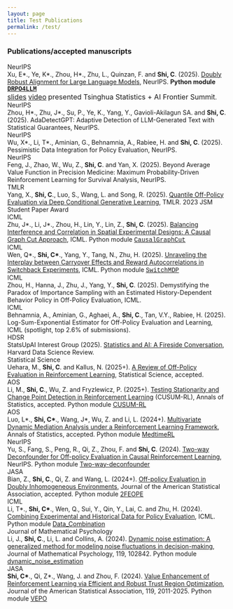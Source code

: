 ```yaml
---
layout: page
title: Test Publications
permalink: /test/
---
```


### Publications/accepted manuscripts

<div class="publication-entry">
  <div class="pub-venue"><span class="publication-logo-badge badge-ml">NeurIPS</span></div>
  <div class="pub-content">
    Xu, E*., Ye, K*., Zhou, H*., Zhu, L., Quinzan, F. and <strong>Shi, C</strong>. (2025).
    <a href="https://arxiv.org/pdf/2506.01183">Doubly Robust Alignment for Large Language Models</a>, NeurIPS.
    <strong>Python module</strong>
    <a href="https://github.com/DRPO4LLM/DRPO4LLM" style="font-family:courier;"><strong>DRPO4LLM</strong></a><br/>
    <a href="./slides/DRPO.pdf"><font size="3">slides</font></a>
    <a href="https://www.bilibili.com/video/BV1xNuuzVEeD?p=3"><font size="3">video</font></a>
    <font size="3">presented Tsinghua Statistics + AI Frontier Summit</font>.
  </div>
</div>

<div class="publication-entry">
  <div class="pub-venue"><span class="publication-logo-badge badge-ml">NeurIPS</span></div>
  <div class="pub-content">Zhou, H*., Zhu, J*., Su, P., Ye, K., Yang, Y., Gavioli-Akilagun SA. and <strong>Shi, C</strong>. (2025). AdaDetectGPT: Adaptive Detection of LLM-Generated Text with Statistical Guarantees, NeurIPS.</div>
</div>

<div class="publication-entry">
  <div class="pub-venue"><span class="publication-logo-badge badge-ml">NeurIPS</span></div>
  <div class="pub-content">Wu, X*., Li, T*., Aminian, G., Behnamnia, A., Rabiee, H. and <strong>Shi, C</strong>. (2025). Pessimistic Data Integration for Policy Evaluation, NeurIPS.</div>
</div>

<div class="publication-entry">
  <div class="pub-venue"><span class="publication-logo-badge badge-ml">NeurIPS</span></div>
  <div class="pub-content">Feng, J., Zhao, W., Wu, Z., <strong>Shi, C</strong>. and Yan, X. (2025). Beyond Average Value Function in Precision Medicine: Maximum Probability-Driven Reinforcement Learning for Survival Analysis, NeurIPS.</div>
</div>

<div class="publication-entry">
  <div class="pub-venue"><span class="publication-logo-badge badge-ml">TMLR</span></div>
  <div class="pub-content">Yang, X., <strong>Shi, C</strong>., Luo, S., Wang, L. and Song, R. (2025). <a href="https://arxiv.org/abs/2302.02165">Quantile Off-Policy Evaluation via Deep Conditional Generative Learning</a>, TMLR. 2023 JSM Student Paper Award</div>
</div>

<div class="publication-entry">
  <div class="pub-venue"><span class="publication-logo-badge badge-ml">ICML</span></div>
  <div class="pub-content">Zhu, J*., Li, J*., Zhou, H., Lin, Y., Lin, Z., <strong>Shi, C</strong>. (2025). <a href="https://arxiv.org/abs/2302.02164">Balancing Interference and Correlation in Spatial Experimental Designs: A Causal Graph Cut Approach</a>, ICML. Python module <a href="https://github.com/CausalGraphCut/CausalGraphCut" style="font-family:courier;">CausalGraphCut</a></div>
</div>

<div class="publication-entry">
  <div class="pub-venue"><span class="publication-logo-badge badge-ml">ICML</span></div>
  <div class="pub-content">Wen, Q*., <strong>Shi, C*</strong>., Yang, Y., Tang, N., Zhu, H. (2025). <a href="https://arxiv.org/abs/2303.02162">Unraveling the Interplay between Carryover Effects and Reward Autocorrelations in Switchback Experiments</a>, ICML. Python module <a href="https://github.com/SwitchMDP/SwitchMDP" style="font-family:courier;">SwitchMDP</a></div>
</div>

<div class="publication-entry">
  <div class="pub-venue"><span class="publication-logo-badge badge-ml">ICML</span></div>
  <div class="pub-content">Zhou, H., Hanna, J., Zhu, J., Yang, Y., <strong>Shi, C</strong>. (2025). Demystifying the Paradox of Importance Sampling with an Estimated History-Dependent Behavior Policy in Off-Policy Evaluation, ICML.</div>
</div>

<div class="publication-entry">
  <div class="pub-venue"><span class="publication-logo-badge badge-ml">ICML</span></div>
  <div class="pub-content">Behnamnia, A., Aminian, G., Aghaei, A., <strong>Shi, C</strong>., Tan, V.Y., Rabiee, H. (2025). Log-Sum-Exponential Estimator for Off-Policy Evaluation and Learning, ICML (spotlight, top 2.6% of submissions).</div>
</div>

<div class="publication-entry">
  <div class="pub-venue"><span class="publication-logo-badge badge-stat">HDSR</span></div>
  <div class="pub-content">StatsUpAI Interest Group (2025). <a href="https://hdsr.mitpress.mit.edu/pub/statsupai">Statistics and AI: A Fireside Conversation</a>, Harvard Data Science Review.</div>
</div>

<div class="publication-entry">
  <div class="pub-venue"><span class="publication-logo-badge badge-stat">Statistical Science</span></div>
  <div class="pub-content">Uehara, M., <strong>Shi, C</strong>. and Kallus, N. (2025+). <a href="https://arxiv.org/abs/2304.02160">A Review of Off-Policy Evaluation in Reinforcement Learning</a>, Statistical Science, accepted.</div>
</div>

<div class="publication-entry">
  <div class="pub-venue"><span class="publication-logo-badge badge-stat">AOS</span></div>
  <div class="pub-content">Li, M., <strong>Shi, C</strong>., Wu, Z. and Fryzlewicz, P. (2025+). <a href="https://arxiv.org/abs/2305.02161">Testing Stationarity and Change Point Detection in Reinforcement Learning</a> (CUSUM-RL), Annals of Statistics, accepted. Python module <a href="https://github.com/CUSUM-RL/CUSUM-RL">CUSUM-RL</a></div>
</div>

<div class="publication-entry">
  <div class="pub-venue"><span class="publication-logo-badge badge-stat">AOS</span></div>
  <div class="pub-content">Luo, L*., <strong>Shi, C*</strong>., Wang, J*, Wu, Z. and Li, L. (2024+). <a href="https://arxiv.org/abs/2306.02163">Multivariate Dynamic Mediation Analysis under a Reinforcement Learning Framework</a>, Annals of Statistics, accepted. Python module <a href="https://github.com/MedtimeRL/MedtimeRL">MedtimeRL</a></div>
</div>

<div class="publication-entry">
  <div class="pub-venue"><span class="publication-logo-badge badge-ml">NeurIPS</span></div>
  <div class="pub-content">Yu, S., Fang, S., Peng, R., Qi, Z., Zhou, F. and <strong>Shi, C</strong>. (2024). <a href="https://openreview.net/forum?id=Two-way-Deconfounder">Two-way Deconfounder for Off-policy Evaluation in Causal Reinforcement Learning</a>, NeurIPS. Python module <a href="https://github.com/Two-way-deconfounder/Two-way-deconfounder">Two-way-deconfounder</a></div>
</div>

<div class="publication-entry">
  <div class="pub-venue"><span class="publication-logo-badge badge-stat">JASA</span></div>
  <div class="pub-content">Bian, Z., <strong>Shi, C</strong>., Qi, Z. and Wang, L. (2024+). <a href="https://arxiv.org/abs/2307.02165">Off-policy Evaluation in Doubly Inhomogeneous Environments</a>, Journal of the American Statistical Association, accepted. Python module <a href="https://github.com/2FEOPE/2FEOPE">2FEOPE</a></div>
</div>

<div class="publication-entry">
  <div class="pub-venue"><span class="publication-logo-badge badge-ml">ICML</span></div>
  <div class="pub-content">Li, T*., <strong>Shi, C*</strong>., Wen, Q., Sui, Y., Qin, Y., Lai, C. and Zhu, H. (2024). <a href="https://arxiv.org/abs/2308.02166">Combining Experimental and Historical Data for Policy Evaluation</a>, ICML. Python module <a href="https://github.com/Data_Combination/Data_Combination">Data_Combination</a></div>
</div>

<div class="publication-entry">
  <div class="pub-venue"><span class="publication-logo-badge badge-psych">Journal of Mathematical Psychology</span></div>
  <div class="pub-content">Li, J., <strong>Shi, C</strong>., Li, L. and Collins, A. (2024). <a href="https://www.biorxiv.org/content/10.1101/2024.01.10.123456v1">Dynamic noise estimation: A generalized method for modeling noise fluctuations in decision-making</a>, Journal of Mathematical Psychology, 119, 102842. Python module <a href="https://github.com/dynamic_noise_estimation/dynamic_noise_estimation">dynamic_noise_estimation</a></div>
</div>

<div class="publication-entry">
  <div class="pub-venue"><span class="publication-logo-badge badge-stat">JASA</span></div>
  <div class="pub-content"><strong>Shi, C*</strong>., Qi, Z*., Wang, J. and Zhou, F. (2024). <a href="https://arxiv.org/abs/2309.02167">Value Enhancement of Reinforcement Learning via Efficient and Robust Trust Region Optimization</a>, Journal of the American Statistical Association, 119, 2011-2025. Python module <a href="https://github.com/VEPO/VEPO">VEPO</a></div>
</div>

